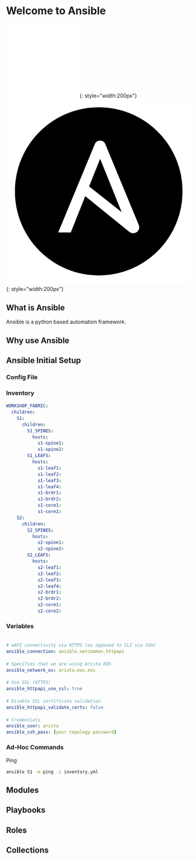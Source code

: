 # Welcome to Ansible

![Ansible Logo Dark](assets/images/ansible_logo_dark.png#only-dark){: style="width:200px"}
![Ansible Logo Light](assets/images/ansible_logo_light.png#only-light){: style="width:200px"}

## What is Ansible

Ansible is a python based automation framework.

## Why use Ansible



## Ansible Initial Setup

### Config File

### Inventory

```yaml
WORKSHOP_FABRIC:
  children:
    S1:
      children:
        S1_SPINES:
          hosts:
            s1-spine1:
            s1-spine2:
        S1_LEAFS:
          hosts:
            s1-leaf1:
            s1-leaf2:
            s1-leaf3:
            s1-leaf4:
            s1-brdr1:
            s1-brdr2:
            s1-core1:
            s1-core2:
    S2:
      children:
        S2_SPINES:
          hosts:
            s2-spine1:
            s2-spine2:
        S2_LEAFS:
          hosts:
            s2-leaf1:
            s2-leaf2:
            s2-leaf3:
            s2-leaf4:
            s2-brdr1:
            s2-brdr2:
            s2-core1:
            s2-core2:
```

### Variables

```yaml title="inventory/group_vars/WORKSHOP_FABRIC.yml"

# eAPI connectivity via HTTPS (as opposed to CLI via SSH)
ansible_connection: ansible.netcommon.httpapi

# Specifies that we are using Arista EOS
ansible_network_os: arista.eos.eos

# Use SSL (HTTPS)
ansible_httpapi_use_ssl: true

# Disable SSL certificate validation
ansible_httpapi_validate_certs: false

# Credentials
ansible_user: arista
ansible_ssh_pass: [your topology password]

```


### Ad-Hoc Commands

Ping

```bash
ansible S1 -m ping -i inventory.yml
```

## Modules

## Playbooks

## Roles

## Collections

